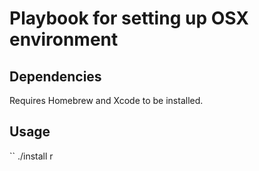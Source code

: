 # Playbook for setting up OSX environment

## Dependencies

Requires Homebrew and Xcode to be installed.

## Usage

``
./install r
```
